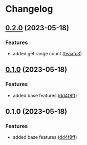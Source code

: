 # Changelog

## [0.2.0](https://github.com/dreamorosi/npm-download-count-client/compare/v0.1.0...v0.2.0) (2023-05-18)


### Features

* added get range count ([feaafc3](https://github.com/dreamorosi/npm-download-count-client/commit/feaafc36e8b7d5c013441236613420c6b60d0e18))

## [0.1.0](https://github.com/dreamorosi/npm-download-count-client/compare/v0.1.0...v0.1.0) (2023-05-18)


### Features

* added base features ([dd4f8ff](https://github.com/dreamorosi/npm-download-count-client/commit/dd4f8ffbad8cbf3703d93f3f211d7a56b37762a2))

## 0.1.0 (2023-05-18)


### Features

* added base features ([dd4f8ff](https://github.com/dreamorosi/npm-download-count-client/commit/dd4f8ffbad8cbf3703d93f3f211d7a56b37762a2))
